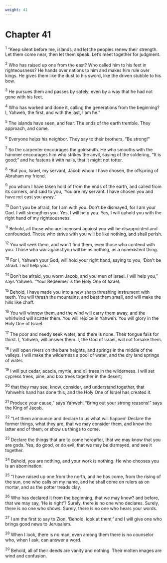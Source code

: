 ```yaml
---
weight: 41
---
```


# Chapter 41

<sup>1</sup> “Keep silent before me, islands, and let the peoples renew their strength. Let them come near, then let them speak. Let’s meet together for judgment. 

<sup>2</sup> Who has raised up one from the east? Who called him to his feet in righteousness? He hands over nations to him and makes him rule over kings. He gives them like the dust to his sword, like the driven stubble to his bow. 

<sup>3</sup> He pursues them and passes by safely, even by a way that he had not gone with his feet. 

<sup>4</sup> Who has worked and done it, calling the generations from the beginning? I, Yahweh, the first, and with the last, I am he.” 

<sup>5</sup> The islands have seen, and fear. The ends of the earth tremble. They approach, and come. 

<sup>6</sup> Everyone helps his neighbor. They say to their brothers, “Be strong!” 

<sup>7</sup> So the carpenter encourages the goldsmith. He who smooths with the hammer encourages him who strikes the anvil, saying of the soldering, “It is good;” and he fastens it with nails, that it might not totter. 

<sup>8</sup> “But you, Israel, my servant, Jacob whom I have chosen, the offspring of Abraham my friend, 

<sup>9</sup> you whom I have taken hold of from the ends of the earth, and called from its corners, and said to you, ‘You are my servant. I have chosen you and have not cast you away.’ 

<sup>10</sup> Don’t you be afraid, for I am with you. Don’t be dismayed, for I am your God. I will strengthen you. Yes, I will help you. Yes, I will uphold you with the right hand of my righteousness. 

<sup>11</sup> Behold, all those who are incensed against you will be disappointed and confounded. Those who strive with you will be like nothing, and shall perish. 

<sup>12</sup> You will seek them, and won’t find them, even those who contend with you. Those who war against you will be as nothing, as a nonexistent thing. 

<sup>13</sup> For I, Yahweh your God, will hold your right hand, saying to you, ‘Don’t be afraid. I will help you.’ 

<sup>14</sup> Don’t be afraid, you worm Jacob, and you men of Israel. I will help you,” says Yahweh. “Your Redeemer is the Holy One of Israel. 

<sup>15</sup> Behold, I have made you into a new sharp threshing instrument with teeth. You will thresh the mountains, and beat them small, and will make the hills like chaff. 

<sup>16</sup> You will winnow them, and the wind will carry them away, and the whirlwind will scatter them. You will rejoice in Yahweh. You will glory in the Holy One of Israel. 

<sup>17</sup> The poor and needy seek water, and there is none. Their tongue fails for thirst. I, Yahweh, will answer them. I, the God of Israel, will not forsake them. 

<sup>18</sup> I will open rivers on the bare heights, and springs in the middle of the valleys. I will make the wilderness a pool of water, and the dry land springs of water. 

<sup>19</sup> I will put cedar, acacia, myrtle, and oil trees in the wilderness. I will set cypress trees, pine, and box trees together in the desert; 

<sup>20</sup> that they may see, know, consider, and understand together, that Yahweh’s hand has done this, and the Holy One of Israel has created it. 

<sup>21</sup> Produce your cause,” says Yahweh. “Bring out your strong reasons!” says the King of Jacob. 

<sup>22</sup> “Let them announce and declare to us what will happen! Declare the former things, what they are, that we may consider them, and know the latter end of them; or show us things to come. 

<sup>23</sup> Declare the things that are to come hereafter, that we may know that you are gods. Yes, do good, or do evil, that we may be dismayed, and see it together. 

<sup>24</sup> Behold, you are nothing, and your work is nothing. He who chooses you is an abomination. 

<sup>25</sup> “I have raised up one from the north, and he has come, from the rising of the sun, one who calls on my name, and he shall come on rulers as on mortar, and as the potter treads clay. 

<sup>26</sup> Who has declared it from the beginning, that we may know? and before, that we may say, ‘He is right’? Surely, there is no one who declares. Surely, there is no one who shows. Surely, there is no one who hears your words. 

<sup>27</sup> I am the first to say to Zion, ‘Behold, look at them;’ and I will give one who brings good news to Jerusalem. 

<sup>28</sup> When I look, there is no man, even among them there is no counselor who, when I ask, can answer a word. 

<sup>29</sup> Behold, all of their deeds are vanity and nothing. Their molten images are wind and confusion. 


